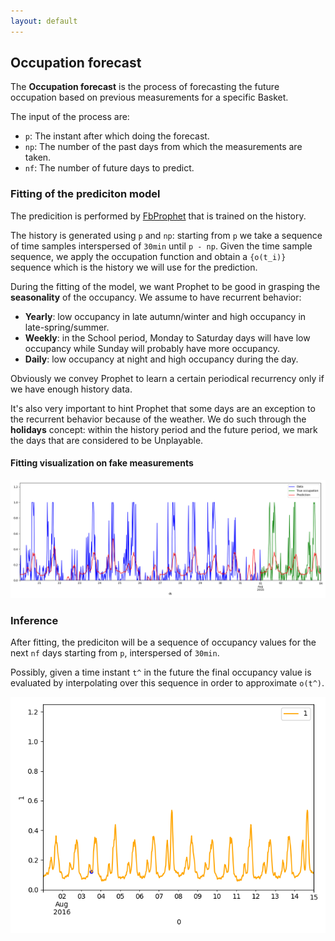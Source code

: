 ```yaml
---
layout: default
---
```


## Occupation forecast

The **Occupation forecast** is the process of forecasting the future occupation based on previous measurements for a specific Basket.

The input of the process are:
- `p`: The instant after which doing the forecast.
- `np`: The number of the past days from which the measurements are taken.
- `nf`: The number of future days to predict.

### Fitting of the prediciton model

The predicition is performed by [FbProphet](https://github.com/facebook/prophet) that is trained on the history.

The history is generated using `p` and `np`: starting from `p` we take a sequence of time samples interspersed of `30min` until `p - np`. Given the time sample sequence, we apply the occupation function and obtain a `{o(t_i)}` sequence which is the history we will use for the prediction.

During the fitting of the model, we want Prophet to be good in grasping the **seasonality** of the occupancy. We assume to have recurrent behavior:
- **Yearly**: low occupancy in late autumn/winter and high occupancy in late-spring/summer. 
- **Weekly**: in the School period, Monday to Saturday days will have low occupancy while Sunday will probably have more occupancy.
- **Daily**: low occupancy at night and high occupancy during the day. 

Obviously we convey Prophet to learn a certain periodical recurrency only if we have enough history data.

It's also very important to hint Prophet that some days are an exception to the recurrent behavior because of the weather. We do such through the **holidays** concept: within the history period and the future period, we mark the days that are considered to be Unplayable.

#### Fitting visualization on fake measurements

<p align="center">
  <img src="/screenshots/occupation_prediction.png" />
</p>

### Inference

After fitting, the prediciton will be a sequence of occupancy values for the next `nf` days starting from `p`, interspersed of `30min`.

Possibly, given a time instant `t^` in the future the final occupancy value is evaluated by interpolating over this sequence in order to approximate `o(t^)`.

<p align="center">
  <img src="/screenshots/occupation_prediction_interp.png" />
</p>
  

